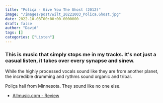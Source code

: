 ```yaml
---
title: "Poliça - Give You The Ghost (2012)"
image: "/images/post/wilt_20221003_Polica.Ghost.jpg"
date: 2022-10-03T00:00:00.0000000
draft: false
author: "David"
tags: []
categories: ["Listen"]
---
```

### This is music that simply stops me in my tracks. It's not just a casual listen, it takes over every synapse and sinew.

 While the highly processed vocals sound like they are from another planet, the incredible drumming and rythms sound organic and tribal.

 Poliça hail from Minnesota. They sound like no one else.

-  [Allmusic.com - Review](https://www.allmusic.com/album/give-you-the-ghost-mw0002304021)